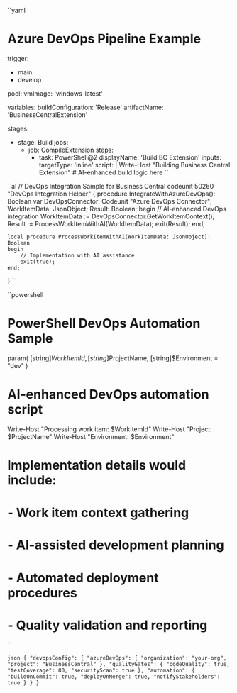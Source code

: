 ``yaml
# Azure DevOps Pipeline Example
trigger:
- main
- develop

pool:
  vmImage: 'windows-latest'

variables:
  buildConfiguration: 'Release'
  artifactName: 'BusinessCentralExtension'

stages:
- stage: Build
  jobs:
  - job: CompileExtension
    steps:
    - task: PowerShell@2
      displayName: 'Build BC Extension'
      inputs:
        targetType: 'inline'
        script: |
          Write-Host "Building Business Central Extension"
          # AI-enhanced build logic here
``

``al
// DevOps Integration Sample for Business Central
codeunit 50260 "DevOps Integration Helper"
{
    procedure IntegrateWithAzureDevOps(): Boolean
    var
        DevOpsConnector: Codeunit "Azure DevOps Connector";
        WorkItemData: JsonObject;
        Result: Boolean;
    begin
        // AI-enhanced DevOps integration
        WorkItemData := DevOpsConnector.GetWorkItemContext();
        Result := ProcessWorkItemWithAI(WorkItemData);
        exit(Result);
    end;

    local procedure ProcessWorkItemWithAI(WorkItemData: JsonObject): Boolean
    begin
        // Implementation with AI assistance
        exit(true);
    end;
}
``

``powershell
# PowerShell DevOps Automation Sample
param(
    [string]$WorkItemId,
    [string]$ProjectName,
    [string]$Environment = "dev"
)

# AI-enhanced DevOps automation script
Write-Host "Processing work item: $WorkItemId"
Write-Host "Project: $ProjectName"
Write-Host "Environment: $Environment"

# Implementation details would include:
# - Work item context gathering
# - AI-assisted development planning  
# - Automated deployment procedures
# - Quality validation and reporting
``

``json
{
  "devopsConfig": {
    "azureDevOps": {
      "organization": "your-org",
      "project": "BusinessCentral"
    },
    "qualityGates": {
      "codeQuality": true,
      "testCoverage": 80,
      "securityScan": true
    },
    "automation": {
      "buildOnCommit": true,
      "deployOnMerge": true,
      "notifyStakeholders": true
    }
  }
}
``
